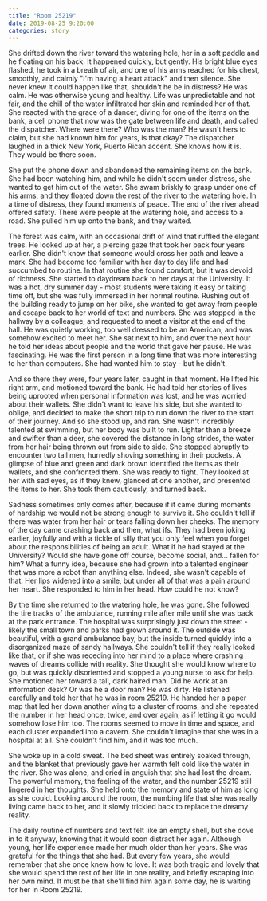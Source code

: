 ```yaml
---
title: "Room 25219"
date: 2019-08-25 9:20:00
categories: story
---
```


She drifted down the river toward the watering hole, her in a soft paddle and he floating on his back. 
It happened quickly, but gently. His bright blue eyes flashed, he took in a breath of air, and one
of his arms reached for his chest, smoothly, and calmly "I'm having a heart attack" and then silence.
She never knew it could happen like that, shouldn't he be in distress? He was calm. He was otherwise young and healthy. Life was unpredictable and not fair, and the chill of the water
infiltrated her skin and reminded her of that. She reacted with the grace of a dancer, diving for one of the items on the bank, a cell phone that now was the gate between life and death, and called the dispatcher.  Where were there? Who was the man? He wasn't hers to claim, but she had known him for years, is that okay? The dispatcher laughed in a thick New York, Puerto Rican accent. She knows how it is. They would be there soon.

She put the phone down and abandoned the remaining items on the bank. She had been watching him, and while
he didn't seem under distress, she wanted to get him out of the water. She swam briskly to grasp under one of his arms,
and they floated down the rest of the river to the watering hole. In a time of distress, they found moments of peace. The end of the river ahead offered safety. There were people at the watering hole, and access to a road. She pulled him up onto the bank, and they waited.

The forest was calm, with an occasional drift of wind that ruffled the elegant trees. He looked up at her,
a piercing gaze that took her back four years earlier. She didn't know that someone would cross her path and leave a mark. She had become too familiar with her day to day life and had succumbed to routine. In that routine she found comfort, but it was devoid of richness. She started to daydream back to her days at the University.
It was a hot, dry summer day - most students were taking it easy or taking time off, but she was fully immersed in
her normal routine. Rushing out of the building ready to jump on her bike, she wanted to get away from people and
escape back to her world of text and numbers. She was stopped in the hallway by a colleague, and requested to
meet a visitor at the end of the hall. He was quietly working, too well dressed to be an American, 
and was somehow excited to meet her. She sat next to him, and over the next hour 
he told her ideas about people and the world that gave her pause. He was fascinating. He was the first person
in a long time that was more interesting to her than computers. She had wanted him to stay - but he didn't.

And so there they were, four years later, caught in that moment. He lifted his right arm, and motioned toward
the bank. He had told her stories of lives being uprooted when personal information was lost, and he was worried about their wallets. She didn't want to leave his side, but she wanted to oblige, and decided to make the short
trip to run down the river to the start of their journey. And so she stood up, and ran. She wasn't incredibly
talented at swimming, but her body was built to run. Lighter than a breeze and swifter than a deer, she 
covered the distance in long strides, the water from her hair being thrown out from side to side. She
stopped abruptly to encounter two tall men, hurredly shoving something in their pockets. A glimpse
of blue and green and dark brown identified the items as their wallets, and she confronted them. She
was ready to fight. They looked at her with sad eyes, as if they knew, glanced at one another,
and presented the items to her. She took them cautiously, and turned back.

Sadness sometimes only comes after, because if it came during moments of hardship we would not be strong enough to survive it.
She couldn't tell if there was water from her hair or tears falling down
her cheeks. The memory of the day came crashing back and then, what ifs. They had been joking earlier,
joyfully and with a tickle of silly that you only feel when you forget about the responsibilities of being an adult.
What if he had stayed at the University? Would she have gone off course, become social,
and... fallen for him? What a funny idea, because she had grown into a talented
engineer that was more a robot than anything else. Indeed, she wasn't capable of that. 
Her lips widened into a smile, but under all of that was a pain around her heart. 
She responded to him in her head. How could he not know?

By the time she returned to the watering hole, he was gone. She followed the tire tracks of the ambulance,
running mile after mile until she was back at the park entrance. The hospital was surprisingly just down
the street - likely the small town and parks had grown around it. The outside was beautiful, with
a grand ambulance bay, but the inside turned quickly into a disorganized maze of sandy hallways.
She couldn't tell if they really looked like that, or if she was receding into her mind to a place where
crashing waves of dreams collide with reality. She thought she would know where to go, but was quickly disoriented and stopped a young nurse to ask for help.
She motioned her toward a tall, dark haired man. Did he work at an information desk? Or was he a door man?
He was dirty. He listened carefully and told her that he was in room 25219. He handed her a paper map
that led her down another wing to a cluster of rooms, and she repeated the number in her head once, twice,
and over again, as if letting it go would somehow lose him too. The rooms seemed to move in time and space, and
each cluster expanded into a cavern. She couldn't imagine that she was in a hospital at all. She couldn't find him, and it was too much.

She woke up in a cold sweat. The bed sheet was entirely soaked through, and the blanket that previously
gave her warmth felt cold like the water in the river. She was alone, and cried in anguish that she had
lost the dream. The powerful memory, the feeling of the water, and the number 25219 still lingered in her thoughts. She held onto the memory and state of him as long as she could. Looking around the room, the numbing life that she
was really living came back to her, and it slowly trickled back to replace the dreamy reality.

The daily routine of numbers and text felt like an empty shell, but she dove in to it anyway, knowing
that it would soon distract her again. Although young, her life experience made her much older than her years. She was grateful for the things that she had. But every few years,
she would remember that she once knew how to love. It was both tragic and lovely that she would spend the rest of her life in one reality, and briefly escaping into her own mind. It must be that she'll find him
again some day, he is waiting for her in Room 25219.
